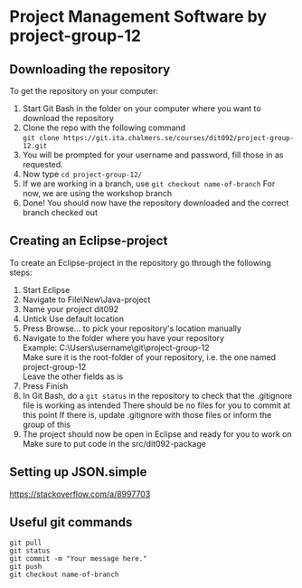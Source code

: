 
# Project Management Software by project-group-12
## Downloading the repository  
To get the repository on your computer:  
1. Start Git Bash in the folder on your computer where you want to download the repository  
2. Clone the repo with the following command  
	`git clone https://git.ita.chalmers.se/courses/dit092/project-group-12.git`  
3. You will be prompted for your username and password, fill those in as requested.
4. Now type `cd project-group-12/`
5. If we are working in a branch, use `git checkout name-of-branch` 
    For now, we are using the workshop branch
6. Done! You should now have the repository downloaded and the correct branch checked out  
  
## Creating an Eclipse-project  
To create an Eclipse-project in the repository go through the following steps:  
1. Start Eclipse  
2. Navigate to File\New\Java-project  
3. Name your project dit092  
4. Untick Use default location  
5. Press Browse... to pick your repository's location manually  
6. Navigate to the folder where you have your repository  
	Example: C:\Users\username\git\project-group-12  
	Make sure it is the root-folder of your repository, i.e. the one named project-group-12  
	Leave the other fields as is  
7. Press Finish  
8. In Git Bash, do a `git status` in the repository to check that the .gitignore file is working as intended
	There should be no files for you to commit at this point
	If there is, update .gitignore with those files or inform the group of this
9. The project should now be open in Eclipse and ready for you to work on  
Make sure to put code in the src/dit092-package  

## Setting up JSON.simple
https://stackoverflow.com/a/8997703
  
## Useful git commands  
`git pull`  
`git status`  
`git commit -m "Your message here."`  
`git push`  
`git checkout name-of-branch`  

